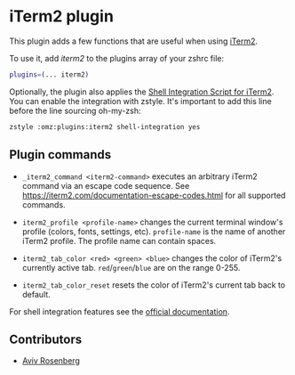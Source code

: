 # iTerm2 plugin

This plugin adds a few functions that are useful when using
[iTerm2](https://www.iterm2.com/).

To use it, add _iterm2_ to the plugins array of your zshrc file:

```sh
plugins=(... iterm2)
```

Optionally, the plugin also applies the
[Shell Integration Script for iTerm2](https://iterm2.com/documentation-shell-integration.html).
You can enable the integration with zstyle. It's important to add this line
before the line sourcing oh-my-zsh:

```sh
zstyle :omz:plugins:iterm2 shell-integration yes
```

## Plugin commands

-   `_iterm2_command <iterm2-command>` executes an arbitrary iTerm2 command via
    an escape code sequence. See
    https://iterm2.com/documentation-escape-codes.html for all supported
    commands.

-   `iterm2_profile <profile-name>` changes the current terminal window's
    profile (colors, fonts, settings, etc). `profile-name` is the name of
    another iTerm2 profile. The profile name can contain spaces.

-   `iterm2_tab_color <red> <green> <blue>` changes the color of iTerm2's
    currently active tab. `red`/`green`/`blue` are on the range 0-255.

-   `iterm2_tab_color_reset` resets the color of iTerm2's current tab back to
    default.

For shell integration features see the
[official documentation](https://iterm2.com/documentation-shell-integration.html).

## Contributors

-   [Aviv Rosenberg](HTTPS://GitHub.Com/avivrosenberg)
